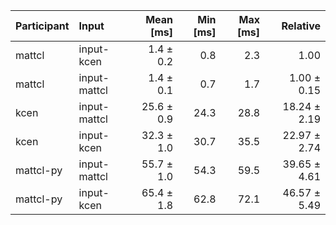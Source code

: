 | Participant | Input | Mean [ms] | Min [ms] | Max [ms] | Relative |
|:---|:---|---:|---:|---:|---:|
| mattcl | input-kcen | 1.4 ± 0.2 | 0.8 | 2.3 | 1.00 |
| mattcl | input-mattcl | 1.4 ± 0.1 | 0.7 | 1.7 | 1.00 ± 0.15 |
| kcen | input-mattcl | 25.6 ± 0.9 | 24.3 | 28.8 | 18.24 ± 2.19 |
| kcen | input-kcen | 32.3 ± 1.0 | 30.7 | 35.5 | 22.97 ± 2.74 |
| mattcl-py | input-mattcl | 55.7 ± 1.0 | 54.3 | 59.5 | 39.65 ± 4.61 |
| mattcl-py | input-kcen | 65.4 ± 1.8 | 62.8 | 72.1 | 46.57 ± 5.49 |
